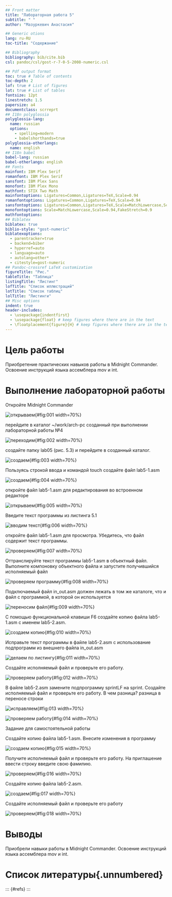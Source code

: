 ```yaml
---
## Front matter
title: "Лабораторная работа 5"
subtitle: " "
author: "Мазуркевич Анастасия"

## Generic otions
lang: ru-RU
toc-title: "Содержание"

## Bibliography
bibliography: bib/cite.bib
csl: pandoc/csl/gost-r-7-0-5-2008-numeric.csl

## Pdf output format
toc: true # Table of contents
toc-depth: 2
lof: true # List of figures
lot: true # List of tables
fontsize: 12pt
linestretch: 1.5
papersize: a4
documentclass: scrreprt
## I18n polyglossia
polyglossia-lang:
  name: russian
  options:
	- spelling=modern
	- babelshorthands=true
polyglossia-otherlangs:
  name: english
## I18n babel
babel-lang: russian
babel-otherlangs: english
## Fonts
mainfont: IBM Plex Serif
romanfont: IBM Plex Serif
sansfont: IBM Plex Sans
monofont: IBM Plex Mono
mathfont: STIX Two Math
mainfontoptions: Ligatures=Common,Ligatures=TeX,Scale=0.94
romanfontoptions: Ligatures=Common,Ligatures=TeX,Scale=0.94
sansfontoptions: Ligatures=Common,Ligatures=TeX,Scale=MatchLowercase,Scale=0.94
monofontoptions: Scale=MatchLowercase,Scale=0.94,FakeStretch=0.9
mathfontoptions:
## Biblatex
biblatex: true
biblio-style: "gost-numeric"
biblatexoptions:
  - parentracker=true
  - backend=biber
  - hyperref=auto
  - language=auto
  - autolang=other*
  - citestyle=gost-numeric
## Pandoc-crossref LaTeX customization
figureTitle: "Рис."
tableTitle: "Таблица"
listingTitle: "Листинг"
lofTitle: "Список иллюстраций"
lotTitle: "Список таблиц"
lolTitle: "Листинги"
## Misc options
indent: true
header-includes:
  - \usepackage{indentfirst}
  - \usepackage{float} # keep figures where there are in the text
  - \floatplacement{figure}{H} # keep figures where there are in the text
---
```


# Цель работы

Приобретение практических навыков работы в Midnight Commander. Освоение инструкций
языка ассемблера mov и int.


# Выполнение лабораторной работы

Откройте Midnight Commander

![открываем](image/5.1.jpg){#fig:001 width=70%}

перейдите в каталог ~/work/arch-pc созданный при выполнении лабораторной работы №4

![переходим](image/5.2.jpg){#fig:002 width=70%}

создайте папку lab05 (рис. 5.3) и перейдите в созданный каталог.

![создаем](image/5.3.jpg){#fig:003 width=70%}

Пользуясь строкой ввода и командой touch создайте файл lab5-1.asm

![создаем](image/5.4.jpg){#fig:004 width=70%}

откройте файл lab5-1.asm для редактирования во встроенном редакторе

![открываем](image/5.5.jpg){#fig:005 width=70%}

Введите текст программы из листинга 5.1 

![вводим текст](image/5.6.jpg){#fig:006 width=70%}

откройте файл lab5-1.asm для просмотра. Убедитесь, что файл содержит текст программы.

![проверяем](image/5.7.jpg){#fig:007 width=70%}

Оттранслируйте текст программы lab5-1.asm в объектный файл. Выполните компоновку объектного файла и запустите получившийся исполняемый файл

![проверяем программу](image/5.8.jpg){#fig:008 width=70%}

Подключаемый файл in_out.asm должен лежать в том же каталоге, что и файл с программой, в которой он используется

![переносим файл](image/5.9.jpg){#fig:009 width=70%}

С помощью функциональной клавиши F6 создайте копию файла lab5-1.asm с именем lab5-2.asm. 

![создаем копию](image/5.12.jpg){#fig:010 width=70%}

Исправьте текст программы в файле lab5-2.asm с использование подпрограмм из
внешнего файла in_out.asm

![делаем по листингу](image/5.13.jpg){#fig:011 width=70%}

Создайте исполняемый файл и проверьте его работу.

![проверяем работу](image/5.11.jpg){#fig:012 width=70%}

В файле lab5-2.asm замените подпрограмму sprintLF на sprint. Создайте исполняемый файл и проверьте его работу. В чем разница?
разница в переносе строки

![исправляем](image/5.13.jpg){#fig:013 width=70%}

![проверяем работу](image/5.14.jpg){#fig:014 width=70%}

Задание для самостоятельной работы

Создайте копию файла lab5-1.asm. Внесите изменения в программу

![создаем копию](image/5.15.jpg){#fig:015 width=70%}

Получите исполняемый файл и проверьте его работу. На приглашение ввести строку
введите свою фамилию.

![проверяем](image/5.16.jpg){#fig:016 width=70%}

Создайте копию файла lab5-2.asm.

![создаем](image/5.12.jpg){#fig:017 width=70%}

Создайте исполняемый файл и проверьте его работу

![проверяем](image/5.17.jpg){#fig:018 width=70%}

# Выводы

Приобрели навыки работы в Midnight Commander. Освоение инструкций
языка ассемблера mov и int.


# Список литературы{.unnumbered}

::: {#refs}
:::
